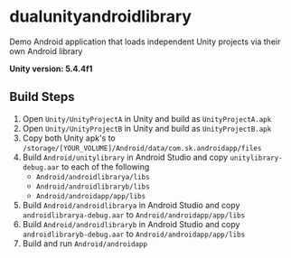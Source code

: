 # dualunityandroidlibrary
Demo Android application that loads independent Unity projects via their own Android library

**Unity version: 5.4.4f1**


## Build Steps

1. Open `Unity/UnityProjectA` in Unity and build as `UnityProjectA.apk`
2. Open `Unity/UnityProjectB` in Unity and build as `UnityProjectB.apk`
3. Copy both Unity apk's to `/storage/[YOUR_VOLUME]/Android/data/com.sk.androidapp/files`
4. Build `Android/unitylibrary` in Android Studio and copy `unitylibrary-debug.aar` to each of the following
   * `Android/androidlibrarya/libs`
   * `Android/androidlibraryb/libs`
   * `Android/androidapp/app/libs`
5. Build `Android/androidlibrarya` in Android Studio and copy `androidlibrarya-debug.aar` to `Android/androidapp/app/libs`
6. Build `Android/androidlibraryb` in Android Studio and copy `androidlibraryb-debug.aar` to `Android/androidapp/app/libs`
7. Build and run `Android/androidapp`